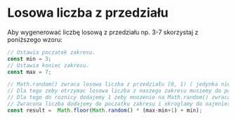 # Losowa liczba z przedziału

Aby wygenerować liczbę losową z przedziału np. 3-7 skorzystaj z poniższego wzoru:

```js
// Ustawia poczatek zakresu.
const min = 3;
// Ustawia koniec zakresu.
const max = 7;

// Math.random() zwraca losowa liczba z przedziału [0, 1) ( jedynka nie należy do przedziału).
// Dla tego zeby otrzymac losowa liczba z naszego zakresu musiemy do poczatku zakresu dodac losowa liczba od 0 do roznicy (max - min).
// Dla tego do roznicy dodajemy 1 zeby mnozenie na Math.random() zwracalo liczba od 0 do roznicy tak zeby roznica nalezala do przedzialu.
// Zwracona liczba dodajemy do poczatku zakresu i okroglamy do najmnieszej liczby zeby otrzymac liczba calkowita.
const result =  Math.floor(Math.random() * (max-min+1) + min);
```